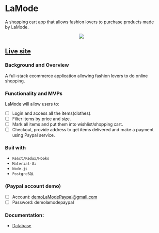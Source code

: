 # LaMode

A shopping cart app that allows fashion lovers to purchase products made by LaMode.

<p align="center">
  <img src="https://github.com/Maivw/LaModeReFront/blob/master/recordingLM.gif?raw=true"/>
</p>

## [Live site](https://lamodefrontend2.herokuapp.com)

### Background and Overview

A full-stack ecommerce application allowing fashion lovers to do online shopping.

### Functionality and MVPs

LaMode will allow users to:

- [ ] Login and access all the items(clothes).
- [ ] Filter items by price and size.
- [ ] Mark all items and put them into wishlist/shopping cart.
- [ ] Checkout, provide address to get items delivered and make a payment using Paypal service.

### Buil with

- `React/Redux/Hooks`
- `Material-Ui`
- `Node.js`
- `PostgreSQL`

### (Paypal account demo)

- [ ] Account: demoLaModePaypal@gmail.com
- [ ] Password: demolamodepaypal

### Documentation:

- [Database](https://github.com/Maivw/LaMode_back)
